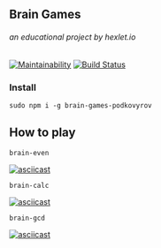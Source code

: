 ## Brain Games
###### an educational project by hexlet.io
[![Maintainability](https://api.codeclimate.com/v1/badges/85a79eead042b520fc7b/maintainability)](https://codeclimate.com/github/podkovyrovda/project-lvl1-s438/maintainability) [![Build Status](https://travis-ci.org/podkovyrovda/project-lvl1-s438.svg?branch=master)](https://travis-ci.org/podkovyrovda/project-lvl1-s438)
### Install
```
sudo npm i -g brain-games-podkovyrov
```

## How to play
```
brain-even
```

[![asciicast](https://asciinema.org/a/225501.svg)](https://asciinema.org/a/225501)

```
brain-calc
```

[![asciicast](https://asciinema.org/a/3Kfc9PoQfefhStDJ6bmw4aDdZ.svg)](https://asciinema.org/a/3Kfc9PoQfefhStDJ6bmw4aDdZ)

```
brain-gcd
```

[![asciicast](https://asciinema.org/a/7KyY22lDq0R8zIJFu5WOAcql8.svg)](https://asciinema.org/a/7KyY22lDq0R8zIJFu5WOAcql8)